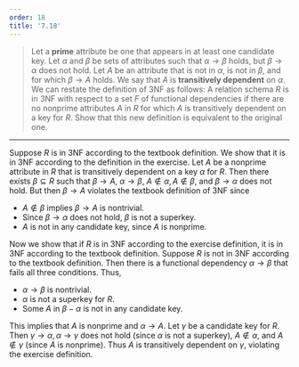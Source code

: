 ```yaml
---
order: 18
title: '7.18'
---
```

> Let a **prime** attribute be one that appears in at least one candidate key. 
> Let $\alpha$ and $\beta$ be sets of attributes such that $\alpha \rightarrow \beta$
> holds, but $\beta \rightarrow \alpha$ does not hold. Let $A$ be an attribute that is 
> not in $\alpha$, is not in $\beta$, and for which $\beta \rightarrow A$ holds. We say
> that $A$ is **transitively dependent** on $\alpha$. We can restate the definition 
> of 3NF as follows: A relation schema $R$ is in 3NF with respect to a set $F$ of functional 
> dependencies if there are no nonprime attributes $A$ in $R$ for which $A$ is transitively
> dependent on a key for $R$. Show that this new definition is equivalent to the original one.  

--------------------------------

Suppose $R$ is in 3NF according to the textbook definition. We show that it is in 
3NF according to the definition in the exercise. Let $A$ be a nonprime attribute 
in $R$ that is transitively dependent on a key $\alpha$ for $R$. Then there exists
$\beta \subseteq R$ such that $\beta \rightarrow A$, $\alpha \rightarrow \beta$, 
$A \not\in \alpha, A \not\in \beta$, and $\beta \rightarrow \alpha$ does not hold. 
But then $\beta \rightarrow A$ violates the textbook definition of 3NF since 

* $A \not\in \beta$ implies $\beta \rightarrow A$ is nontrivial.
* Since $\beta \rightarrow \alpha$ does not hold, $\beta$ is not a superkey.
* $A$ is not in any candidate key, since $A$ is nonprime. 

Now we show that if $R$ is in 3NF according to the exercise definition, it is in 3NF 
according to the textbook definition. Suppose $R$ is not in 3NF according to the textbook 
definition. Then there is a functional dependency $\alpha \rightarrow \beta$ that fails all 
three conditions. Thus, 

* $\alpha \rightarrow \beta$ is nontrivial. 
* $\alpha$ is not a superkey for $R$. 
* Some $A$ in $\beta - \alpha$ is not in any candidate key. 

This implies that $A$ is nonprime and $\alpha \rightarrow A$. Let $\gamma$ be a 
candidate key for $R$. Then $\gamma \rightarrow \alpha, \alpha \rightarrow \gamma$
does not hold (since $\alpha$ is not a superkey), $A \not\in \alpha$, and $A \not\in \gamma$
(since $A$ is nonprime). Thus $A$ is transitively dependent on $\gamma$, violating the 
exercise definition. 